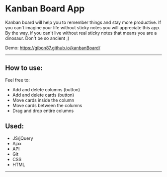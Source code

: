 <h1>Kanban Board App</h1>
<p>Kanban board will help you to remember things and stay more productive. If you can't imagine your life without sticky notes you will appreciate this app. By the way, if you can't live without real sticky notes that means you are a dinosaur. Don't be so ancient ;) </p>

Demo: https://gibon87.github.io/kanbanBoard/
<hr>

<h2>How to use: </h2>

Feel free to:
<ul>
  <li>Add and delete columns (button)</li>
  <li>Add and delete cards (button)</li>
  <li>Move cards inside the column</li>
  <li>Move cards between the columns</li>
  <li>Drag and drop entire columns</li>
</ul>

<h2>Used:</h2>
<ul>
  <li>JS/jQuery</li>
  <li>Ajax</li>
  <li>API</li>
  <li>Git</li>
  <li>CSS</li>
  <li>HTML</li>
</ul>

<hr>
